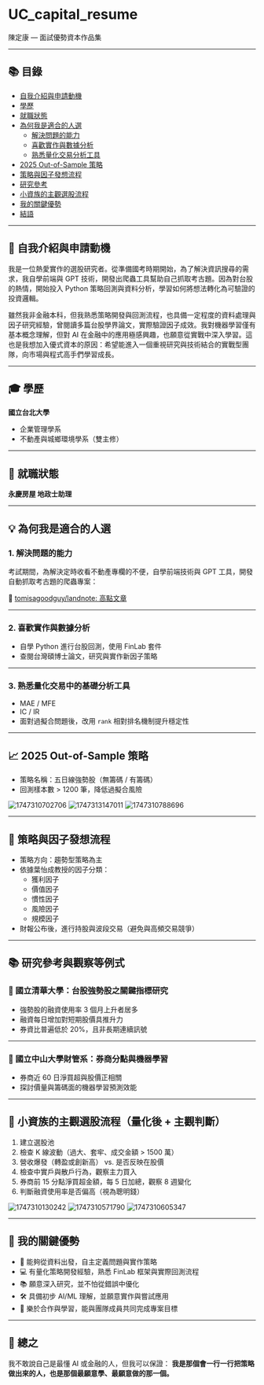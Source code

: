 # UC_capital_resume

陳定康 — 面試優勢資本作品集

---

## 📚 目錄

- [自我介紹與申請動機](#自我介紹與申請動機)
- [學歷](#學歷)
- [就職狀態](#就職狀態)
- [為何我是適合的人選](#為何我是適合的人選)
  - [解決問題的能力](#1-解決問題的能力)
  - [喜歡實作與數據分析](#2-喜歡實作與數據分析)
  - [熟悉量化交易分析工具](#3-熟悉量化交易中的基礎分析工具)
- [2025 Out-of-Sample 策略](#2025-out-of-sample-策略)
- [策略與因子發想流程](#策略與因子發想流程)
- [研究參考](#研究參考與觀察等例式)
- [小資族的主觀選股流程](#小資族的主觀選股流程量化後--主觀判斷)
- [我的關鍵優勢](#我的關鍵優勢)
- [結語](#結語)

---

## 👋 自我介紹與申請動機

我是一位熱愛實作的選股研究者。從準備國考時期開始，為了解決資訊搜尋的需求，我自學前端與 GPT 技術，開發出爬蟲工具幫助自己抓取考古題。因為對台股的熱情，開始投入 Python 策略回測與資料分析，學習如何將想法轉化為可驗證的投資邏輯。

雖然我非金融本科，但我熟悉策略開發與回測流程，也具備一定程度的資料處理與因子研究經驗，曾閱讀多篇台股學界論文，實際驗證因子成效。我對機器學習僅有基本概念理解，但對 AI 在金融中的應用極感興趣，也願意從實戰中深入學習。這也是我想加入優式資本的原因：希望能進入一個重視研究與技術結合的實戰型團隊，向市場與程式高手們學習成長。

---

## 🎓 學歷

**國立台北大學**

- 企業管理學系
- 不動產與城鄉環境學系（雙主修）

---

## 💼 就職狀態

**永慶房屋 地政士助理**

---

## 💡 為何我是適合的人選

### 1. 解決問題的能力

考試期間，為解決定時收看不動產專欄的不便，自學前端技術與 GPT 工具，開發自動抓取考古題的爬蟲專案：

🔗 [tomisagoodguy/landnote: 高點文章](https://github.com/tomisagoodguy/landnote)

---

### 2. 喜歡實作與數據分析

- 自學 Python 進行台股回測，使用 FinLab 套件
- 查閱台灣碩博士論文，研究與實作新因子策略

---

### 3. 熟悉量化交易中的基礎分析工具

- MAE / MFE
- IC / IR
- 面對過擬合問題後，改用 `rank` 相對排名機制提升穩定性

---

## 📈 2025 Out-of-Sample 策略

- 策略名稱：五日線強勢股（無籌碼 / 有籌碼）
- 回測樣本數 > 1200 筆，降低過擬合風險

![1747310702706](image/README/1747310702706.png)
![1747313147011](image/README/1747313147011.png)
![1747310788696](image/README/1747310788696.png)

---

## 🧠 策略與因子發想流程

- 策略方向：趨勢型策略為主
- 依據葉怡成教授的因子分類：
  - 獲利因子
  - 價值因子
  - 慣性因子
  - 風險因子
  - 規模因子
- 財報公布後，進行持股與波段交易（避免與高頻交易競爭）

---

## 📚 研究參考與觀察等例式

### 📘 國立清華大學：台股強勢股之關鍵指標研究

- 強勢股的融資使用率 3 個月上升者居多
- 融資每日增加對短期股價具推升力
- 券資比普遍低於 20%，且非長期連續訊號

---

### 📘 國立中山大學財管系：券商分點與機器學習

- 券商近 60 日淨買超與股價正相關
- 探討價量與籌碼面的機器學習預測效能

---

## 💸 小資族的主觀選股流程（量化後 + 主觀判斷）

1. 建立選股池
2. 檢查 K 線波動（過大、套牢、成交金額 > 1500 萬）
3. 營收爆發（轉盈或創新高） vs. 是否反映在股價
4. 檢查中實戶與散戶行為，觀察主力買入
5. 券商前 15 分點淨買超金額，每 5 日加總，觀察 8 週變化
6. 判斷融資使用率是否偏高（視為聰明錢）

![1747310130242](image/README/1747310130242.png)
![1747310571790](image/README/1747310571790.png)
![1747310605347](image/README/1747310605347.png)

---

## 🧩 我的關鍵優勢

- 🧠 能夠從資料出發，自主定義問題與實作策略
- 💻 有量化策略開發經驗，熟悉 FinLab 框架與實際回測流程
- 📚 願意深入研究，並不怕從錯誤中優化
- 🛠 具備初步 AI/ML 理解，並願意實作與嘗試應用
- 🤝 樂於合作與學習，能與團隊成員共同完成專案目標

---

## 🎯 總之

我不敢說自己是最懂 AI 或金融的人，但我可以保證：
**我是那個會一行一行把策略做出來的人，也是那個最願意學、最願意做的那一個。**
